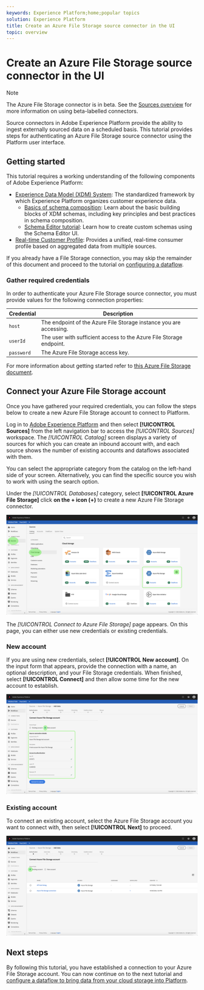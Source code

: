 ```yaml
---
keywords: Experience Platform;home;popular topics
solution: Experience Platform
title: Create an Azure File Storage source connector in the UI
topic: overview
---
```


# Create an Azure File Storage source connector in the UI

>[!NOTE]
>The Azure File Storage connector is in beta. See the [Sources overview](../../../../home.md#terms-and-conditions) for more information on using beta-labelled connectors.

Source connectors in Adobe Experience Platform provide the ability to ingest externally sourced data on a scheduled basis. This tutorial provides steps for authenticating an Azure File Storage source connector using the Platform user interface.

## Getting started

This tutorial requires a working understanding of the following components of Adobe Experience Platform:

-   [Experience Data Model (XDM) System](../../../../../xdm/home.md): The standardized framework by which Experience Platform organizes customer experience data.
    -   [Basics of schema composition](../../../../../xdm/schema/composition.md): Learn about the basic building blocks of XDM schemas, including key principles and best practices in schema composition.
    -   [Schema Editor tutorial](../../../../../xdm/tutorials/create-schema-ui.md): Learn how to create custom schemas using the Schema Editor UI.
-   [Real-time Customer Profile](../../../../../profile/home.md): Provides a unified, real-time consumer profile based on aggregated data from multiple sources.

If you already have a File Storage connection, you may skip the remainder of this document and proceed to the tutorial on [configuring a dataflow](../../dataflow/batch/cloud-storage.md).

### Gather required credentials

In order to authenticate your Azure File Storage source connector, you must provide values for the following connection properties:

| Credential | Description |
| ---------- | ----------- |
| `host` | The endpoint of the Azure File Storage instance you are accessing. |
| `userId` | The user with sufficient access to the Azure File Storage endpoint. |
| `password` | The Azure File Storage access key. |

For more information about getting started refer to [this Azure File Storage document](https://docs.microsoft.com/en-us/azure/storage/files/storage-how-to-use-files-windows).

## Connect your Azure File Storage account

Once you have gathered your required credentials, you can follow the steps below to create a new Azure File Storage account to connect to Platform.

Log in to [Adobe Experience Platform](https://platform.adobe.com) and then select **[!UICONTROL Sources]** from the left navigation bar to access the *[!UICONTROL Sources]* workspace. The *[!UICONTROL Catalog]* screen displays a variety of sources for which you can create an inbound account with, and each source shows the number of existing accounts and dataflows associated with them.

You can select the appropriate category from the catalog on the left-hand side of your screen. Alternatively, you can find the specific source you wish to work with using the search option.

Under the *[!UICONTROL Databases]* category, select **[!UICONTROL Azure File Storage]** click **on the + icon (+)** to create a new Azure File Storage connector.

![catalog](../../../../images/tutorials/create/azure-file-storage/catalog.png)

The *[!UICONTROL Connect to Azure File Storage]* page appears. On this page, you can either use new credentials or existing credentials.

### New account

If you are using new credentials, select **[!UICONTROL New account]**. On the input form that appears, provide the connection with a name, an optional description, and your File Storage credentials. When finished, select **[!UICONTROL Connect]** and then allow some time for the new account to establish.

![connect](../../../../images/tutorials/create/azure-file-storage/new.png)

### Existing account

To connect an existing account, select the Azure File Storage account you want to connect with, then select **[!UICONTROL Next]** to proceed.

![existing](../../../../images/tutorials/create/azure-file-storage/existing.png)

## Next steps

By following this tutorial, you have established a connection to your Azure File Storage account. You can now continue on to the next tutorial and [configure a dataflow to bring data from your cloud storage into Platform](../../dataflow/batch/cloud-storage.md).